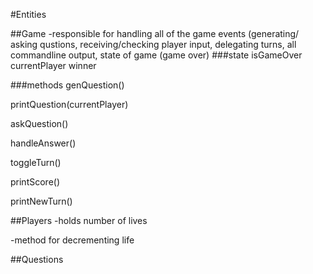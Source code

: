 #Entities

##Game
-responsible for handling all of the game events (generating/ asking qustions, receiving/checking player input, delegating turns, all commandline output, state of game (game over)
  ###state
  isGameOver
  currentPlayer
  winner

  ###methods
  genQuestion()

  printQuestion(currentPlayer)

  askQuestion()

  handleAnswer()

  toggleTurn()

  printScore()

  printNewTurn()  
  

##Players
-holds number of lives

-method for decrementing life

##Questions